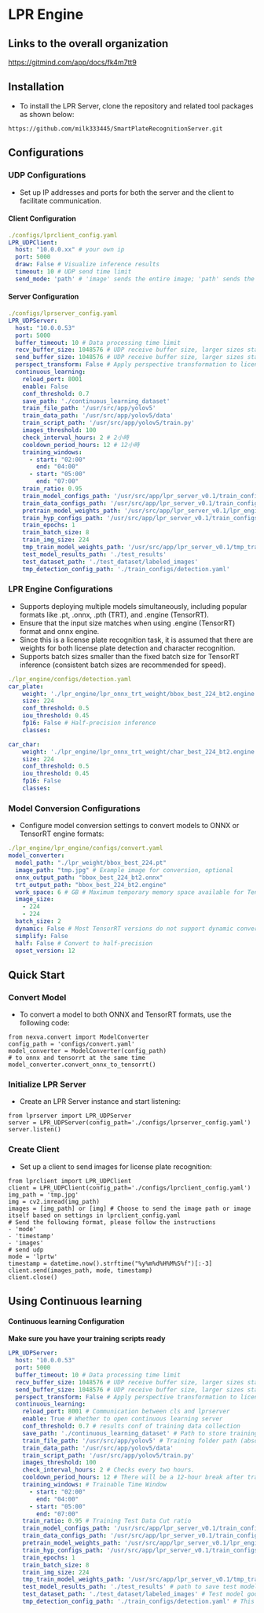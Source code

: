 # LPR Engine
## Links to the overall organization
https://gitmind.com/app/docs/fk4m7tt9
## Installation
- To install the LPR Server, clone the repository and related tool packages as shown below:
```python=
https://github.com/milk333445/SmartPlateRecognitionServer.git
```
## Configurations
### UDP Configurations
- Set up IP addresses and ports for both the server and the client to facilitate communication.
#### Client Configuration
```YAML
./configs/lprclient_config.yaml
LPR_UDPClient:
  host: "10.0.0.xx" # your own ip
  port: 5000
  draw: False # Visualize inference results
  timeout: 10 # UDP send time limit
  send_mode: 'path' # 'image' sends the entire image; 'path' sends the image path
```
#### Server Configuration
```YAML
./configs/lprserver_config.yaml
LPR_UDPServer:
  host: "10.0.0.53"
  port: 5000
  buffer_timeout: 10 # Data processing time limit
  recv_buffer_size: 1048576 # UDP receive buffer size, larger sizes stabilize packet reception
  send_buffer_size: 1048576 # UDP receive buffer size, larger sizes stabilize packet reception
  perspect_transform: False # Apply perspective transformation to license plates for 300 * 100 inference
  continuous_learning:
    reload_port: 8001
    enable: False
    conf_threshold: 0.7
    save_path: './continuous_learning_dataset'
    train_file_path: '/usr/src/app/yolov5'
    train_data_path: '/usr/src/app/yolov5/data'
    train_script_path: '/usr/src/app/yolov5/train.py'
    images_threshold: 100
    check_interval_hours: 2 # 2小時
    cooldown_period_hours: 12 # 12小時
    training_windows:
      - start: "02:00"
        end: "04:00"
      - start: "05:00"
        end: "07:00"  
    train_ratio: 0.95
    train_model_configs_path: '/usr/src/app/lpr_server_v0.1/train_configs/yolov5n.yaml'
    train_data_configs_path: '/usr/src/app/lpr_server_v0.1/train_configs/coco.yaml'
    pretrain_model_weights_path: '/usr/src/app/lpr_server_v0.1/lpr_engine/lpr_weight/char_best_224.pt'
    train_hyp_configs_path: '/usr/src/app/lpr_server_v0.1/train_configs/hyp.scratch-low.yaml'
    train_epochs: 1
    train_batch_size: 8
    train_img_size: 224
    tmp_train_model_weights_path: '/usr/src/app/lpr_server_v0.1/tmp_train_model_weights'
    test_model_results_path: './test_results'
    test_dataset_path: './test_dataset/labeled_images'
    tmp_detection_config_path: './train_configs/detection.yaml'
```



### LPR Engine Configurations
- Supports deploying multiple models simultaneously, including popular formats like .pt, .onnx, .pth (TRT), and .engine (TensorRT).
- Ensure that the input size matches when using .engine (TensorRT) format and onnx engine. 
- Since this is a license plate recognition task, it is assumed that there are weights for both license plate detection and character recognition.
- Supports batch sizes smaller than the fixed batch size for TensorRT inference (consistent batch sizes are recommended for speed).
```YAML
./lpr_engine/configs/detection.yaml
car_plate:
    weight: './lpr_engine/lpr_onnx_trt_weight/bbox_best_224_bt2.engine'
    size: 224
    conf_threshold: 0.5
    iou_threshold: 0.45
    fp16: False # Half-precision inference
    classes: 

car_char:
    weight: './lpr_engine/lpr_onnx_trt_weight/char_best_224_bt2.engine'
    size: 224
    conf_threshold: 0.5
    iou_threshold: 0.45
    fp16: False
    classes: 
```
### Model Conversion Configurations
- Configure model conversion settings to convert models to ONNX or TensorRT engine formats:
```YAML
./lpr_engine/lpr_engine/configs/convert.yaml
model_converter:
  model_path: "./lpr_weight/bbox_best_224.pt"
  image_path: "tmp.jpg" # Example image for conversion, optional
  onnx_output_path: "bbox_best_224_bt2.onnx"
  trt_output_path: "bbox_best_224_bt2.engine"
  work_space: 6 # GB # Maximum temporary memory space available for TensorRT during model optimization and execution
  image_size: 
    - 224
    - 224
  batch_size: 2 
  dynamic: False # Most TensorRT versions do not support dynamic conversion (no INT64 support)
  simplify: False
  half: False # Convert to half-precision
  opset_version: 12
```
## Quick Start
### Convert Model
- To convert a model to both ONNX and TensorRT formats, use the following code:
```python=
from nexva.convert import ModelConverter
config_path = 'configs/convert.yaml'
model_converter = ModelConverter(config_path)
# to onnx and tensorrt at the same time
model_converter.convert_onnx_to_tensorrt()
```

### Initialize LPR Server
- Create an LPR Server instance and start listening:
```python=
from lprserver import LPR_UDPServer
server = LPR_UDPServer(config_path='./configs/lprserver_config.yaml')
server.listen()
```
### Create Client
- Set up a client to send images for license plate recognition:
```python=
from lprclient import LPR_UDPClient
client = LPR_UDPClient(config_path='./configs/lprclient_config.yaml')
img_path = 'tmp.jpg'
img = cv2.imread(img_path)
images = [img_path] or [img] # Choose to send the image path or image itself based on settings in lprclient_config.yaml
# Send the following format, please follow the instructions
- 'mode'
- 'timestamp'
- 'images'
# send udp
mode = 'lprtw'
timestamp = datetime.now().strftime("%y%m%d%H%M%S%f")[:-3]
client.send(images_path, mode, timestamp)
client.close()
```
## Using Continuous learning
#### Continuous learning Configuration
**Make sure you have your training scripts ready**
```YAML
LPR_UDPServer:
  host: "10.0.0.53"
  port: 5000
  buffer_timeout: 10 # Data processing time limit
  recv_buffer_size: 1048576 # UDP receive buffer size, larger sizes stabilize packet reception
  send_buffer_size: 1048576 # UDP receive buffer size, larger sizes stabilize packet reception
  perspect_transform: False # Apply perspective transformation to license plates for 300 * 100 inference
  continuous_learning:
    reload_port: 8001 # Communication between cls and lprserver
    enable: True # Whether to open continuous learning server
    conf_threshold: 0.7 # results conf of training data collection
    save_path: './continuous_learning_dataset' # Path to store training data
    train_file_path: '/usr/src/app/yolov5' # Training folder path (absolute path)
    train_data_path: '/usr/src/app/yolov5/data'
    train_script_path: '/usr/src/app/yolov5/train.py'
    images_threshold: 100
    check_interval_hours: 2 # Checks every two hours.
    cooldown_period_hours: 12 # There will be a 12-hour break after training.
    training_windows: # Trainable Time Window
      - start: "02:00"
        end: "04:00"
      - start: "05:00"
        end: "07:00"  
    train_ratio: 0.95 # Training Test Data Cut ratio
    train_model_configs_path: '/usr/src/app/lpr_server_v0.1/train_configs/yolov5n.yaml' # Customized training configurations
    train_data_configs_path: '/usr/src/app/lpr_server_v0.1/train_configs/coco.yaml' 
    pretrain_model_weights_path: '/usr/src/app/lpr_server_v0.1/lpr_engine/lpr_weight/char_best_224.pt'
    train_hyp_configs_path: '/usr/src/app/lpr_server_v0.1/train_configs/hyp.scratch-low.yaml'
    train_epochs: 1 
    train_batch_size: 8
    train_img_size: 224
    tmp_train_model_weights_path: '/usr/src/app/lpr_server_v0.1/tmp_train_model_weights' # The new model weights will go here first after the training is complete.
    test_model_results_path: './test_results' # path to save test model results
    test_dataset_path: './test_dataset/labeled_images' # Test model good or bad dataset (named correct license plate number)
    tmp_detection_config_path: './train_configs/detection.yaml' # This yaml controls a new model that has just been trained.
```
